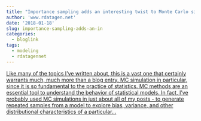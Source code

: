 ```yaml
---
title: "Importance sampling adds an interesting twist to Monte Carlo simulation"
author: 'www.rdatagen.net'
date: '2018-01-18'
slug: importance-sampling-adds-an-in
categories:
  - bloglink
tags:
  - modeling
  - rdatagennet
---
```


[Like many of the topics I’ve written about, this is a vast one that certainly warrants much, much more than a blog entry. MC simulation in particular, since it is so fundamental to the practice of statistics. MC methods are an essential tool to understand the behavior of statistical models. In fact, I’ve probably used MC simulations in just about all of my posts - to generate repeated samples from a model to explore bias, variance, and other distributional characteristics of a particular...<click to read more>](https://www.rdatagen.net/post/importance-sampling-adds-a-little-excitement-to-monte-carlo-simulation/)

